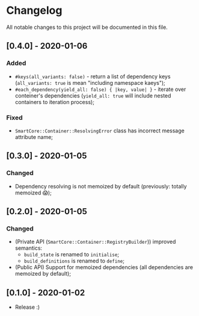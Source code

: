 # Changelog
All notable changes to this project will be documented in this file.

## [0.4.0] - 2020-01-06
### Added
- `#keys(all_variants: false)` - return a list of dependency keys
  (`all_variants: true` is mean "including namespace kaeys");
- `#each_dependency(yield_all: false) { |key, value| }` - iterate over conteiner's dependencies
  (`yield_all: true` will include nested containers to iteration process);
### Fixed
- `SmartCore::Container::ResolvingError` class has incorrect message attribute name;

## [0.3.0] - 2020-01-05
### Changed
- Dependency resolving is not memoized by default (previously: totally memoized 😱);

## [0.2.0] - 2020-01-05
### Changed
- (Private API (`SmartCore::Container::RegistryBuilder`)) improved semantics:
  - `build_state` is renamed to `initialise`;
  - `build_definitions` is renamed to `define`;
- (Public API) Support for memoized dependencies (all dependencies are memoized by default);

## [0.1.0] - 2020-01-02

- Release :)
